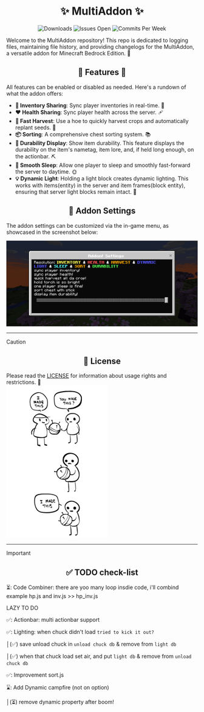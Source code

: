 <div align="center">
  <h1>✨ MultiAddon ✨</h1>
  <img src="https://img.shields.io/github/downloads/aitji/multiAddon/total?style=for-the-badge" alt="Downloads"/>
  <img src="https://img.shields.io/github/issues/aitji/multiAddon?lable=ISSUES%20OPEN&style=for-the-badge" alt="Issues Open"/>
  <img src="https://img.shields.io/github/commit-activity/m/aitji/multiAddon?style=for-the-badge" alt="Commits Per Week"/>
</div>

Welcome to the MultiAddon repository! This repo is dedicated to logging files, maintaining file history, and providing changelogs for the MultiAddon, a versatile addon for Minecraft Bedrock Edition. 🏰

<div align="center"><h2> 🌟 Features 🌟</h2></div>

All features can be enabled or disabled as needed. Here's a rundown of what the addon offers:

- **🔄 Inventory Sharing**: Sync player inventories in real-time. 🎒
- **❤️ Health Sharing**: Sync player health across the server. 🩹
- **🌾 Fast Harvest**: Use a hoe to quickly harvest crops and automatically replant seeds. 🚜
- **📦 Sorting**: A comprehensive chest sorting system. 📚
- **🔧 Durability Display**: Show item durability. This feature displays the durability on the item's nametag, item lore, and, if held long enough, on the actionbar. ⛏️
- **🛌 Smooth Sleep**: Allow one player to sleep and smoothly fast-forward the server to daytime. 🌞
- **💡 Dynamic Light**: Holding a light block creates dynamic lighting. This works with items(entity) in the server and item frames(block entity), ensuring that server light blocks remain intact. 🌟

<div align="center"><h2>🔧 Addon Settings</h2></div>

The addon settings can be customized via the in-game menu, as showcased in the screenshot below:

<div align="center">
  <img src=image/Screenshot_20240524-074128.png>
</div>

<hr>

> [!CAUTION]
> <div align="center"><h2>📜 License</h2></div>
> Please read the <a href="LICENSE">LICENSE</a> for information about usage rights and restrictions. 📄
> <div align="left"><img src=image/feature-imadethis.png></div>

<hr>

> [!IMPORTANT]
> <div align="center"><h2>✅ TODO check-list</h2></div>
> 
> ⏳: Code Combiner: there are yoo many loop insdie code, i'll combind example hp.js and inv.js >> hp_inv.js
> 
> LAZY TO DO
> 
> ✅: Actionbar: multi actionbar support
>
> ✅: Lighting: when chuck didn't load ``tried to kick it out?``
>
> │(✅) save unload chuck in ``unload chuck db`` & remove from ``light db``
>
> │(✅) when that chuck load set air, and put ``light db`` & remove from ``unload chuck db``
>
> ✅: Improvement sort.js
>
> ⌛: Add Dynamic campfire (not on option)
>
> │(⏳) remove dynamic property after boom!